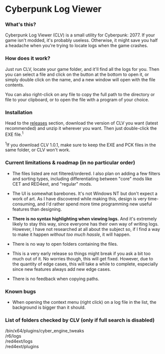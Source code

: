 # Cyberpunk Log Viewer

### What's this?

Cyberpunk Log Viewer (CLV) is a small utility for Cyberpunk: 2077. If your game isn't modded, it's probably useless. Otherwise, it might save you half a headache when you're trying to locate logs when the game crashes.

### How does it work?

Just run CLV, locate your game folder, and it'll find all the logs for you. Then you can select a file and click on the button at the bottom to open it, or simply double click on the name, and a new window will open with the file contents.

You can also right-click on any file to copy the full path to the directory or file to your clipboard, or to open the file with a program of your choice.

### Installation

Head to the [releases](https://github.com/l1chorpe/cyberpunk-log-viewer/releases) section, download the version of CLV you want (latest recommended) and unzip it wherever you want. Then just double-click the EXE file.<sup>1</sup>

<sup>1</sup>If you download CLV 1.0.1, make sure to keep the EXE and PCK files in the same folder, or CLV won't work.

### Current limitations & roadmap (in no particular order)

- The files listed are not filtered/ordered. I also plan on adding a few filters and sorting types, including differentiating between "core" mods like CET and RED4ext, and "regular" mods.

- The UI is somewhat barebones. It's not Windows NT but don't expect a work of art. As I have discovered while making this, design is very time-consuming, and I'd rather spend more time programming new useful features than designing.

- **There is no syntax highlighting when viewing logs.** And it's extremely likely to stay this way, since everyone has their own way of writing logs. However, I have not researched at all about the subject so, if I find a way to make it happen *without too much hassle*, it will happen.

- There is no way to open folders containing the files.

- This is a very early release so things might break if you ask a bit too much out of it. No worries though, this will get fixed. However, due to the quantity of edge cases, this will take a while to complete, especially since new features always add new edge cases.

- There is no feedback when copying paths.

### Known bugs

- When opening the context menu (right click) on a log file in the list, the background is bigger than it should.

### List of folders checked by CLV (only if full search is disabled)

/bin/x64/plugins/cyber_engine_tweaks  
/r6/logs  
/red4ext/logs  
/red4ext/plugins  
